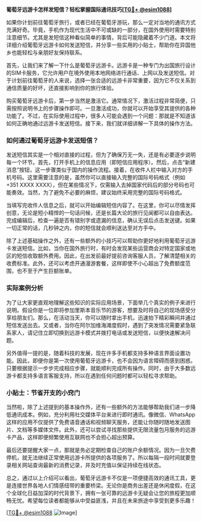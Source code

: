 **葡萄牙远游卡怎样发短信？轻松掌握国际通讯技巧[[TG💪+ @esim1088](https://t.me/s/esim1088)]**

如果你计划前往葡萄牙旅行，或者已经在葡萄牙游玩，那么一定对当地的通讯方式充满好奇。毕竟，手机作为现代生活中不可或缺的一部分，在国外使用时需要特别注意细节。尤其是发短信这种看似简单的事情，背后可能隐藏着不少门道。本文将详细介绍葡萄牙远游卡如何发送短信，并分享一些实用的小贴士，帮助你在异国他乡也能轻松与亲朋好友保持联系。

首先，让我们来了解一下什么是葡萄牙远游卡。远游卡是一种专门为出国旅行设计的SIM卡服务，它允许用户在境外使用本地网络进行通话、上网以及发送短信。对于计划前往葡萄牙的人来说，选择一张合适的远游卡非常重要，因为它不仅关系到通信质量的好坏，还直接影响到你的旅行体验。

购买葡萄牙远游卡后，第一步当然是激活它。通常情况下，激活过程非常简便，只需按照说明书上的步骤操作即可。一旦激活成功，你就可以开始享受其提供的各种功能了。不过，在实际使用过程中，很多人可能会遇到一个问题：那就是不知道该如何正确地通过远游卡发送短信。接下来，我们就详细讲解一下具体的操作方法。

### 如何通过葡萄牙远游卡发送短信？

发送短信其实是一个相对直接的过程，但为了确保万无一失，还是有必要逐步说明每一个环节。首先，打开手机上的信息应用（即短信应用程序）。然后，点击“新建消息”按钮，这一步骤类似于国内的操作流程。接着，在收件人栏中输入对方的手机号码。这里需要注意的是，虽然你可以直接输入完整的国际号码格式（例如+351 XXXX XXXX），但在某些情况下，仅需输入去掉国家代码后的部分号码也可能奏效。当然，为了避免不必要的麻烦，建议始终采用完整的国际号码格式。

当填写完收件人信息之后，就可以开始编辑短信内容了。在这里，你可以尽情发挥创意，无论是短小精悍的一句话问候，还是长篇大论的旅行见闻都可以自由表达。完成编辑后，检查一遍是否有错别字或遗漏的信息，确认无误后点击发送键。如果一切正常的话，几秒钟之内，你的短信就会顺利送达至对方手中。

除了上述基础操作之外，还有一些额外的小技巧可以帮助你更好地利用葡萄牙远游卡发送短信。比如，当你在国外旅行时，有时会发现某些运营商会对特定国家或地区的短信收取额外费用。因此，在出发前最好提前咨询客服人员，了解清楚相关的收费标准。此外，还可以考虑开通漫游套餐，这样即使不小心超出了免费额度范围，也不至于产生巨额账单。

### 实际案例分析

为了让大家更直观地理解这些知识的实际应用场景，下面举几个真实的例子来进行说明。假设你是一位即将参加里斯本音乐节的游客，想要及时将自己的现场感受分享给朋友们。那么，在活动当天，你可以随时拿出手机，迅速拍下精彩瞬间并通过短信发送出去。又或者，当你在阿尔加维海滩度假时，遇到了突发情况需要紧急联系家人，请记住立即切换到远游卡模式并拨打电话或发送短信，以便快速解决问题。

另外值得一提的是，随着科技的发展，现在许多手机都支持多种语言界面设置功能。因此，即便你是第一次使用葡萄牙远游卡，也不会因为语言障碍而感到困惑。只要根据提示一步步完成相应步骤，就能顺利完成所有操作。同时，由于大多数远游卡都支持多语言客服支持，所以在遇到任何问题时都可以轻松寻求帮助。

### 小贴士：节省开支的小窍门

当然啦，除了上述提到的基本操作外，还有一些额外的方法能够帮助我们进一步降低通讯成本。例如，充分利用社交媒体平台来进行即时通讯。像微信、WhatsApp这样的应用不仅提供了免费语音通话和视频聊天服务，还能让你随时随地发送图片、文档等多媒体文件。此外，还可以尝试寻找那些提供无限流量包月服务的远游卡产品，这样即便频繁使用互联网也不会担心超出预算。

最后还要提醒大家一点，那就是务必定期检查自己的账户余额情况。因为一旦欠费停机，就无法继续正常使用远游卡所提供的各项服务了。所以每隔一段时间就要登录相关网站查询最新的消费记录，并及时充值以保证持续在线状态。

总之，通过以上介绍可以看出，葡萄牙远游卡不仅是一项便捷高效的通讯工具，更是连接世界各地人们情感纽带的重要桥梁。无论你是商务出差还是休闲度假，在这个全球化日益加深的时代背景下，拥有一张可靠的远游卡无疑会让您的旅程更加顺畅无忧。希望每位读者都能够从中受益匪浅，并且在未来旅途中享受到更多乐趣！

[[TG💪+ @esim1088](https://t.me/s/esim1088) ![Image](https://i.postimg.cc/4NQfJmqS/Snipaste-2025-05-13-00-14-12.png)]